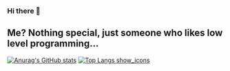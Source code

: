 ### Hi there 👋
## Me? Nothing special, just someone who likes low level programming...

[![Anurag's GitHub stats](https://github-readme-stats-lake-eta-20.vercel.app/api?username=Lajtaib0801)](https://github.com/anuraghazra/github-readme-stats)
[![Top Langs show_icons](https://github-readme-stats-lake-eta-20.vercel.app/api/top-langs/?username=Lajtaib0801)](https://github.com/anuraghazra/github-readme-stats)
<!--
**Lajtaib0801/Lajtaib0801** is a ✨ _special_ ✨ repository because its `README.md` (this file) appears on your GitHub profile.

Here are some ideas to get you started:

- 🔭 I’m currently working on ...
- 🌱 I’m currently learning ...
- 👯 I’m looking to collaborate on ...
- 🤔 I’m looking for help with ...
- 💬 Ask me about ...
- 📫 How to reach me: ...
- 😄 Pronouns: ...
- ⚡ Fun fact: ...
-->
